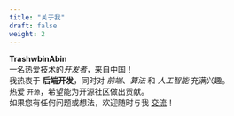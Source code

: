 ```yaml
---
title: "关于我"
draft: false
weight: 2
---
```


<span class="name-switch"><span class="name">**Trashwbin**</span><span class="name">**Abin**</span></span>
<br>
一名热爱技术的*开发者*，来自中国！
<br>
我热衷于 **后端开发**，同时对 *前端*、*算法* 和 *人工智能* 充满兴趣。
<br>
热爱 `开源`，希望能为开源社区做出贡献。
<br>
如果您有任何问题或想法，欢迎随时与我 [交流](mailto:Trashwbin@gmail.com)！
